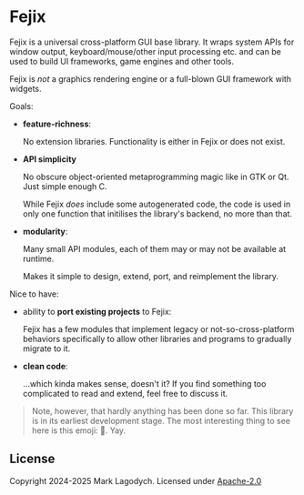 # Fejix

Fejix is a universal cross-platform GUI base library.
It wraps system APIs for window output, keyboard/mouse/other input processing etc.
and can be used to build UI frameworks, game engines and other tools.

Fejix is *not* a graphics rendering engine or a full-blown GUI framework with widgets.

Goals:

* **feature-richness**:

    No extension libraries.
    Functionality is either in Fejix or does not exist.

* **API simplicity**

    No obscure object-oriented metaprogramming magic like in GTK or Qt.
    Just simple enough C.

    While Fejix *does* include some autogenerated code, the code is used in only one function that
    initilises the library's backend, no more than that.

* **modularity**:

    Many small API modules, each of them may or may not be available at runtime.

    Makes it simple to design, extend, port, and reimplement the library.

Nice to have:

* ability to **port existing projects** to Fejix:

    Fejix has a few modules that implement legacy or not-so-cross-platform behaviors specifically
    to allow other libraries and programs to gradually migrate to it.

* **clean code**:

    ...which kinda makes sense, doesn't it? If you find something too complicated to read and
    extend, feel free to discuss it.


> Note, however, that hardly anything has been done so far.
> This library is in its earliest development stage.
> The most interesting thing to see here is this emoji: 🌸.
> Yay.


## License

Copyright 2024-2025 Mark Lagodych.
Licensed under [Apache-2.0](./LICENSE.txt>)
